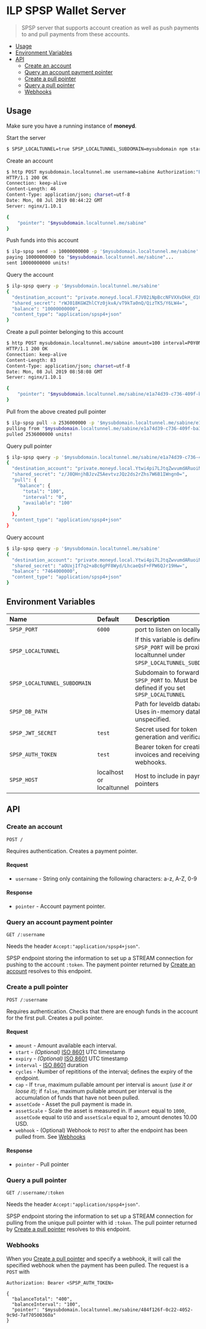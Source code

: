 # ILP SPSP Wallet Server
> SPSP server that supports account creation as well as push payments to and pull payments from these accounts.

- [Usage](#usage)
- [Environment Variables](#environment-variables)
- [API](#api)
  - [Create an account](#create-an-account)
  - [Query an account payment pointer](#query-an-account-payment-pointer)
  - [Create a pull pointer](#create-a-pull-pointer)
  - [Query a pull pointer](#query-a-pull-pointer)
  - [Webhooks](#webhooks)

## Usage

Make sure you have a running instance of **moneyd**. 

Start the server
```sh
$ SPSP_LOCALTUNNEL=true SPSP_LOCALTUNNEL_SUBDOMAIN=mysubdomain npm start
```

Create an account
```sh
$ http POST mysubdomain.localtunnel.me username=sabine Authorization:"Bearer test"
HTTP/1.1 200 OK
Connection: keep-alive
Content-Length: 46
Content-Type: application/json; charset=utf-8
Date: Mon, 08 Jul 2019 08:44:22 GMT
Server: nginx/1.10.1

{
    "pointer": "$mysubdomain.localtunnel.me/sabine"
}
```

Push funds into this account
```sh
$ ilp-spsp send -a 10000000000 -p '$mysubdomain.localtunnel.me/sabine'
paying 10000000000 to "$mysubdomain.localtunnel.me/sabine"...
sent 10000000000 units!
```

Query the account
```sh
$ ilp-spsp query -p '$mysubdomain.localtunnel.me/sabine'
{
  "destination_account": "private.moneyd.local.FJV02iNpBccNFVXXvDkH_d10EQbIsk4x8CKhJaflWXQ.ocS_u_gNrT2tbKmbhZn4mWdK~sabine",
  "shared_secret": "rWJ018KGWZhlCYz0jkvA/vT9kTa0nQ/QizTK5/Y6LW4=",
  "balance": "10000000000",
  "content_type": "application/spsp4+json"
}
```

Create a pull pointer belonging to this account
```sh
$ http POST mysubdomain.localtunnel.me/sabine amount=100 interval=P0Y0M0DT0H1M cycles=10 cap=false assetCode=USD assetScale=2 Authorization:"Bearer test"
HTTP/1.1 200 OK
Connection: keep-alive
Content-Length: 83
Content-Type: application/json; charset=utf-8
Date: Mon, 08 Jul 2019 08:58:08 GMT
Server: nginx/1.10.1

{
    "pointer": "$mysubdomain.localtunnel.me/sabine/e1a74d39-c736-409f-ba37-990a474c13e9"
}
```

Pull from the above created pull pointer
```sh
$ ilp-spsp pull -a 2536000000 -p '$mysubdomain.localtunnel.me/sabine/e1a74d39-c736-409f-ba37-990a474c13e9'
pulling from "$mysubdomain.localtunnel.me/sabine/e1a74d39-c736-409f-ba37-990a474c13e9"...
pulled 2536000000 units!
```

Query pull pointer
```sh
$ ilp-spsp query -p '$mysubdomain.localtunnel.me/sabine/e1a74d39-c736-409f-ba37-990a474c13e9'
{
  "destination_account": "private.moneyd.local.Ytwi4pi7LJtqZwvumdARuoiNtPP9YWyDVBa1-mRpDwA.GLqQz-XeoU261ldEYzgjGKlo~sabine___e1a74d39-c736-409f-ba37-990a474c13e9",
  "shared_secret": "z/J8QHnjhBJzvZ5AevtvzJQz2ds2rZhs7W6B1IWngn0=",
  "pull": {
    "balance": {
      "total": "100",
      "interval": "0",
      "available": "100"
    }
  },
  "content_type": "application/spsp4+json"
}
```

Query account
```sh
$ ilp-spsp query -p '$mysubdomain.localtunnel.me/sabine'
{
  "destination_account": "private.moneyd.local.Ytwi4pi7LJtqZwvumdARuoiNtPP9YWyDVBa1-mRpDwA.iVrLL4EacuCE27pPz6UjP4Nu~sabine",
  "shared_secret": "aOUxjIf7q2+aBc6gPF8Wyd/LhcaeQsF+FPW6QJr19Hw=",
  "balance": "7464000000",
  "content_type": "application/spsp4+json"
}
```

## Environment Variables

| Name | Default | Description |
|:---|:---|:---|
| `SPSP_PORT` | `6000` | port to listen on locally. |
| `SPSP_LOCALTUNNEL` | | If this variable is defined, `SPSP_PORT` will be proxied by localtunnel under `SPSP_LOCALTUNNEL_SUBDOMAIN`. |
| `SPSP_LOCALTUNNEL_SUBDOMAIN` | | Subdomain to forward `SPSP_PORT` to. Must be defined if you set `SPSP_LOCALTUNNEL` |
| `SPSP_DB_PATH` | | Path for leveldb database. Uses in-memory database if unspecified. |
| `SPSP_JWT_SECRET` | `test` | Secret used for token generation and verification. |
| `SPSP_AUTH_TOKEN` | `test` | Bearer token for creating invoices and receiving webhooks. |
| `SPSP_HOST` | localhost or localtunnel | Host to include in payment pointers |

## API

### Create an account
```http
POST /
```

Requires authentication. Creates a payment pointer.

#### Request

- `username` -  String only containing the following characters: a-z, A-Z, 0-9

#### Response

- `pointer` - Account payment pointer.

### Query an account payment pointer

```http
GET /:username
```
Needs the header `Accept:"application/spsp4+json"`.

SPSP endpoint storing the information to set up a STREAM connection for pushing to the account `:token`. The payment pointer
returned by [Create an account](#create-an-account) resolves to this endpoint.

### Create a pull pointer

```http
POST /:username
```

Requires authentication. Checks that there are enough funds in the account for the first pull. Creates a pull pointer.

#### Request

- `amount` -  Amount available each interval.
- `start` - _(Optional)_ [ISO 8601](https://en.wikipedia.org/wiki/ISO_8601) UTC timestamp
- `expiry` - _(Optional)_ [ISO 8601](https://en.wikipedia.org/wiki/ISO_8601) UTC timestamp
- `interval` - [ISO 8601](https://en.wikipedia.org/wiki/ISO_8601) duration
- `cycles` - Number of repititions of the interval; defines the expiry of the endpoint.
- `cap` - If `true`, maximum pullable amount per interval is `amount` (_use it or loose it_); if `false`, maximum pullable amount per interval is the accumulation of funds that have not been pulled.
- `assetCode` - Asset the pull payment is made in.
- `assetScale` - Scale the asset is measured in. If `amount` equal to `1000`, `assetCode` equal to `USD` and `assetScale` equal to `2`, amount denotes 10.00 USD.
- `webhook` - (Optional) Webhook to `POST` to after the endpoint has been pulled from. See [Webhooks](#webhooks)

#### Response

- `pointer` - Pull pointer

### Query a pull pointer

```http
GET /:username/:token
```
Needs the header `Accept:"application/spsp4+json"`.

SPSP endpoint storing the information to set up a STREAM connection for pulling from the unique pull pointer with id `:token`. The pull pointer
returned by [Create a pull pointer](#create-a-pull-pointer) resolves to this endpoint.

### Webhooks

When you [Create a pull pointer](#create-a-pull-pointer) and specify a webhook, it will
call the specified webhook when the payment has been pulled. The request is a `POST` with

```http
Authorization: Bearer <SPSP_AUTH_TOKEN>

{
  "balanceTotal": "400",
  "balanceInterval": "100",
  "pointer": "$mysubdomain.localtunnel.me/sabine/484f126f-0c22-4052-9c9d-7af70500360a"
}
```
